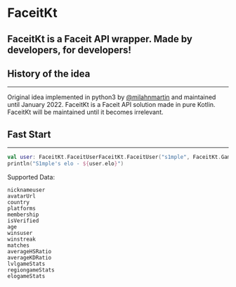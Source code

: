# FaceitKt

## FaceitKt is a Faceit API wrapper. Made by developers, for developers!

## History of the idea

------

Original idea implemented in python3 by [@milahnmartin](https://pypi.org/user/milahnmartin/) and maintained until January 2022.
FaceitKt is a Faceit API solution made in pure Kotlin. FaceitKt will be maintained until it becomes irrelevant.


## Fast Start

--------

```kotlin
val user: FaceitKt.FaceitUserFaceitKt.FaceitUser("s1mple", FaceitKt.Game.csgo)
println("S1mple's elo - ${user.elo}")
```

Supported Data:
~~~
nicknameuser
avatarUrl
country
platforms
membership
isVerified
age
winsuser
winstreak
matches
averageHSRatio
averageKDRatio
lvlgameStats
regiongameStats
elogameStats
~~~


